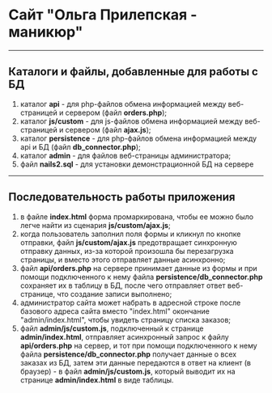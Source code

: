 Сайт "Ольга Прилепская - маникюр"
=====================
***
Каталоги и файлы, добавленные для работы с БД
-----------------------------------
1. каталог **api** - для php-файлов обмена информацией между веб-страницей и сервером (файл **orders.php**);
2. каталог **js/custom** - для js-файлов обмена информацией между веб-страницей и сервером (файл **ajax.js**);
3. каталог **persistence** - для php-файлов обмена информацией между api и БД (файл **db_connector.php**);
4. каталог **admin** - для файлов веб-страницы администратора;
5. файл **nails2.sql** - для установки демонстрационной БД на сервере
***
Последовательность работы приложения
-----------------------------------
1. в файле **index.html** форма промаркирована, чтобы ее можно было легче найти из сценария **js/custom/ajax.js**;
2. когда пользователь заполнил поля формы и кликнул по кнопке отправки, файл **js/custom/ajax.js** предотвращает синхронную отправку данных, из-за которой произошла бы перезагрузка страницы, и вместо этого отправляет данные асинхронно;
3. файл **api/orders.php** на сервере принимает данные из формы и при помощи подключенного к нему файла **persistence/db_connector.php** сохраняет их в таблицу в БД, после чего отправляет ответ веб-странице, что создание записи выполнено;
4. администратор сайта может набрать в адресной строке после базового адреса сайта вместо "index.html" окончание "admin/index.html", чтобы увидеть страницу списка заказов;
5. файл **admin/js/custom.js**, подключенный к странице **admin/index.html**, отправляет асинхронный запрос к файлу **api/orders.php** на сервер, и тот при помощи подключенного к нему файла **persistence/db_connector.php** получает данные о всех заказах из БД, затем эти данные передаются в ответ на клиент (в браузер) - в файл **admin/js/custom.js**, который выводит их на странице **admin/index.html** в виде таблицы.
